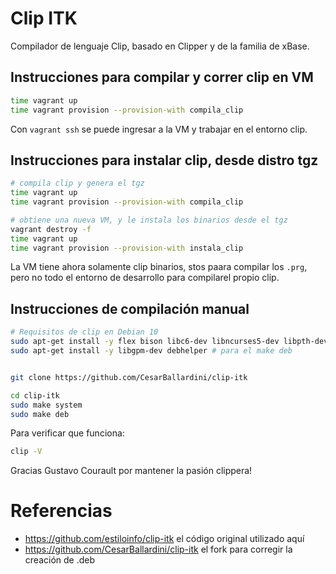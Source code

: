 # Clip ITK

Compilador de lenguaje Clip, basado en Clipper y de la familia de xBase.


## Instrucciones para compilar y correr clip en VM


```bash
time vagrant up
time vagrant provision --provision-with compila_clip
```

Con `vagrant ssh` se puede ingresar a la VM y trabajar en el entorno clip.



## Instrucciones para instalar clip, desde distro tgz

```bash
# compila clip y genera el tgz
time vagrant up
time vagrant provision --provision-with compila_clip

# obtiene una nueva VM, y le instala los binarios desde el tgz
vagrant destroy -f
time vagrant up
time vagrant provision --provision-with instala_clip
```

La VM tiene ahora solamente clip binarios, stos paara compilar los `.prg`, pero no todo el entorno de desarrollo para compilarel propio  clip.



## Instrucciones de compilación manual


```bash
# Requisitos de clip en Debian 10
sudo apt-get install -y flex bison libc6-dev libncurses5-dev libpth-dev libmariadbclient-dev gcc-multilib libc6-i386 build-essential git 
sudo apt-get install -y libgpm-dev debhelper # para el make deb


git clone https://github.com/CesarBallardini/clip-itk

cd clip-itk
sudo make system
sudo make deb
```


Para verificar que funciona:

```bash
clip -V
```

Gracias Gustavo Courault por mantener la pasión clippera!

# Referencias

* https://github.com/estiloinfo/clip-itk el código original utilizado aquí
* https://github.com/CesarBallardini/clip-itk el fork para corregir la creación de .deb
